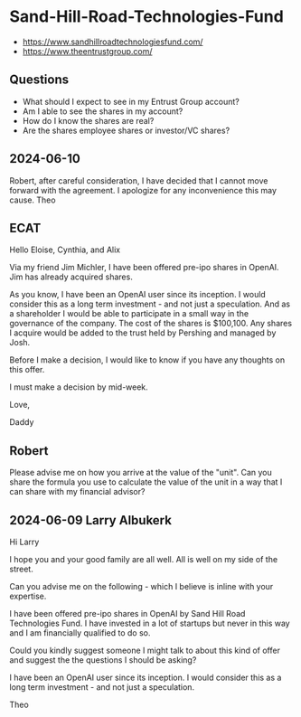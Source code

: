 # Sand-Hill-Road-Technologies-Fund

* https://www.sandhillroadtechnologiesfund.com/
* https://www.theentrustgroup.com/



## Questions

* What should I expect to see in my Entrust Group account?
* Am I able to see the shares in my account?
* How do I know the shares are real?
* Are the shares employee shares or investor/VC shares?

## 2024-06-10

Robert, after careful consideration, I have decided that I cannot move forward with the agreement. I apologize for any inconvenience this may cause. Theo

## ECAT

Hello Eloise, Cynthia, and Alix

Via my friend Jim Michler, I have been offered pre-ipo shares in OpenAI. Jim has already acquired shares.

As you know, I have been an OpenAI user since its inception. I would consider this as a long term investment - and not just a speculation. And as a shareholder I would be able to participate in a small way in the governance of the company. The cost of the shares is $100,100. Any shares I acquire would be added to the trust held by Pershing and managed by Josh.

Before I make a decision, I would like to know if you have any thoughts on this offer.

I must make a decision by mid-week.

Love,

Daddy



## Robert

Please advise me on how you arrive at the value of the "unit". Can you share the formula you use to calculate the value of the unit in a way that I can share with my financial advisor?



## 2024-06-09 Larry Albukerk

Hi Larry

I hope you and your good family are all well. All is well on my side of the street.

Can you advise me on the following - which I believe is inline with your expertise.

I have been offered pre-ipo shares in OpenAI by Sand Hill Road Technologies Fund. I have invested in a lot of startups but never in this way and I am financially qualified to do so.

Could you kindly suggest someone I might talk to about this kind of offer and suggest the the questions I should be asking?

I have been an OpenAI user since its inception. I would consider this as a long term investment - and not just a speculation.


Theo


